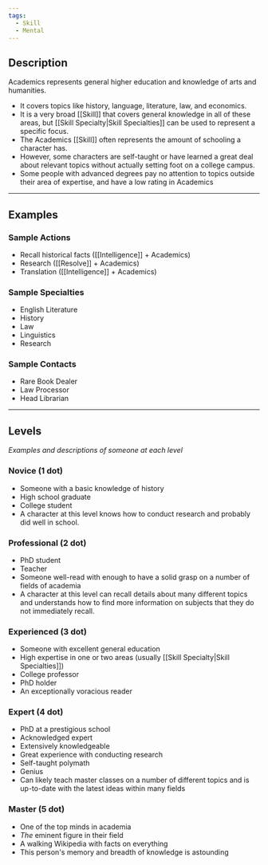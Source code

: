 ```yaml
---
tags:
  - Skill
  - Mental
---
```

## Description
Academics represents general higher education and knowledge of arts and humanities. 
- It covers topics like history, language, literature, law, and economics. 
- It is a very broad [[Skill]] that covers general knowledge in all of these areas, but [[Skill Specialty|Skill Specialties]] can be used to represent a specific focus. 
- The Academics [[Skill]] often represents the amount of schooling a character has. 
- However, some characters are self-taught or have learned a great deal about relevant topics without actually setting foot on a college campus. 
- Some people with advanced degrees pay no attention to topics outside their area of expertise, and have a low rating in Academics
---
## Examples
### Sample Actions
- Recall historical facts ([[Intelligence]] + Academics)
- Research ([[Resolve]] + Academics)
- Translation ([[Intelligence]] + Academics)
### Sample Specialties
- English Literature
- History
- Law
- Linguistics
- Research
### Sample Contacts
- Rare Book Dealer
- Law Processor
- Head Librarian

---
## Levels
_Examples and descriptions of someone at each level_
### Novice (1 dot)
- Someone with a basic knowledge of history
- High school graduate
- College student
- A character at this level knows how to conduct research and probably did well in school.
### Professional (2 dot)
- PhD student
- Teacher
- Someone well-read with enough to have a solid grasp on a number of fields of academia
- A character at this level can recall details about many different topics and understands how to find more information on subjects that they do not immediately recall.
### Experienced (3 dot)
- Someone with excellent general education
- High expertise in one or two areas (usually [[Skill Specialty|Skill Specialties]])
- College professor
- PhD holder
- An exceptionally voracious reader
### Expert (4 dot)
- PhD at a prestigious school
- Acknowledged expert
- Extensively knowledgeable
- Great experience with conducting research
- Self-taught polymath
- Genius
- Can likely teach master classes on a number of different topics and is up-to-date with the latest ideas within many fields
### Master (5 dot)
- One of the top minds in academia
- _The_ eminent figure in their field
- A walking Wikipedia with facts on everything
- This person's memory and breadth of knowledge is astounding

